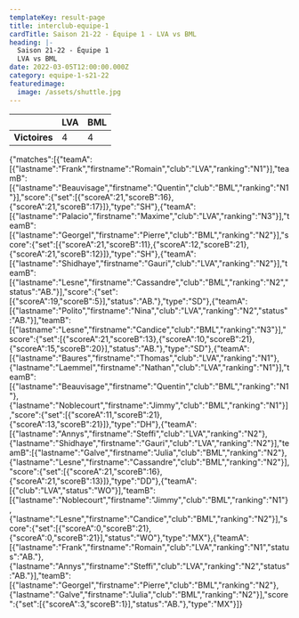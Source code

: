 ```yaml
---
templateKey: result-page
title: interclub-equipe-1
cardTitle: Saison 21-22 - Équipe 1 - LVA vs BML
heading: |-
  Saison 21-22 - Équipe 1
  LVA vs BML
date: 2022-03-05T12:00:00.000Z
category: equipe-1-s21-22
featuredimage:
  image: /assets/shuttle.jpg
---
```

|               | LVA   | BML |
| ------------- | ----- | --- |
| **Victoires** | 4 | 4   |

<scoreboard>{"matches":[{"teamA":[{"lastname":"Frank","firstname":"Romain","club":"LVA","ranking":"N1"}],"teamB":[{"lastname":"Beauvisage","firstname":"Quentin","club":"BML","ranking":"N1"}],"score":{"set":[{"scoreA":21,"scoreB":16},{"scoreA":21,"scoreB":17}]},"type":"SH"},{"teamA":[{"lastname":"Palacio","firstname":"Maxime","club":"LVA","ranking":"N3"}],"teamB":[{"lastname":"Georgel","firstname":"Pierre","club":"BML","ranking":"N2"}],"score":{"set":[{"scoreA":21,"scoreB":11},{"scoreA":12,"scoreB":21},{"scoreA":21,"scoreB":12}]},"type":"SH"},{"teamA":[{"lastname":"Shidhaye","firstname":"Gauri","club":"LVA","ranking":"N2"}],"teamB":[{"lastname":"Lesne","firstname":"Cassandre","club":"BML","ranking":"N2","status":"AB."}],"score":{"set":[{"scoreA":19,"scoreB":5}],"status":"AB."},"type":"SD"},{"teamA":[{"lastname":"Polito","firstname":"Nina","club":"LVA","ranking":"N2","status":"AB."}],"teamB":[{"lastname":"Lesne","firstname":"Candice","club":"BML","ranking":"N3"}],"score":{"set":[{"scoreA":21,"scoreB":13},{"scoreA":10,"scoreB":21},{"scoreA":15,"scoreB":20}],"status":"AB."},"type":"SD"},{"teamA":[{"lastname":"Baures","firstname":"Thomas","club":"LVA","ranking":"N1"},{"lastname":"Laemmel","firstname":"Nathan","club":"LVA","ranking":"N1"}],"teamB":[{"lastname":"Beauvisage","firstname":"Quentin","club":"BML","ranking":"N1"},{"lastname":"Noblecourt","firstname":"Jimmy","club":"BML","ranking":"N1"}],"score":{"set":[{"scoreA":11,"scoreB":21},{"scoreA":13,"scoreB":21}]},"type":"DH"},{"teamA":[{"lastname":"Annys","firstname":"Steffi","club":"LVA","ranking":"N2"},{"lastname":"Shidhaye","firstname":"Gauri","club":"LVA","ranking":"N2"}],"teamB":[{"lastname":"Galve","firstname":"Julia","club":"BML","ranking":"N2"},{"lastname":"Lesne","firstname":"Cassandre","club":"BML","ranking":"N2"}],"score":{"set":[{"scoreA":21,"scoreB":16},{"scoreA":21,"scoreB":13}]},"type":"DD"},{"teamA":[{"club":"LVA","status":"WO"}],"teamB":[{"lastname":"Noblecourt","firstname":"Jimmy","club":"BML","ranking":"N1"},{"lastname":"Lesne","firstname":"Candice","club":"BML","ranking":"N2"}],"score":{"set":[{"scoreA":0,"scoreB":21},{"scoreA":0,"scoreB":21}],"status":"WO"},"type":"MX"},{"teamA":[{"lastname":"Frank","firstname":"Romain","club":"LVA","ranking":"N1","status":"AB."},{"lastname":"Annys","firstname":"Steffi","club":"LVA","ranking":"N2","status":"AB."}],"teamB":[{"lastname":"Georgel","firstname":"Pierre","club":"BML","ranking":"N2"},{"lastname":"Galve","firstname":"Julia","club":"BML","ranking":"N2"}],"score":{"set":[{"scoreA":3,"scoreB":1}],"status":"AB."},"type":"MX"}]}</scoreboard>